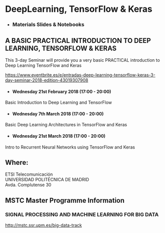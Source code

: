 # DeepLearning, TensorFlow & Keras
- ### Materials Slides & Notebooks ###

## A BASIC PRACTICAL INTRODUCTION TO DEEP LEARNING, TENSORFLOW & KERAS

This 3-day Seminar will provide you a very basic PRACTICAL introduction to Deep Learning TensorFlow and Keras

https://www.eventbrite.es/e/entradas-deep-learning-tensorflow-keras-3-day-seminar-2018-edition-43019307908



- #### Wednesday 21st February 2018 (17:00 - 20:00) <br>
Basic Introduction to Deep Learning and TensorFlow


- #### Wednesday 7th March 2018 (17:00 - 20:00)<br>
Basic Deep Learning Architectures in TensorFlow and Keras

- #### Wednesday 21st March 2018 (17:00 - 20:00)<br>
Intro to Recurrent Neural Networks using TensorFlow and Keras

## Where:<br>
ETSI Telecomunicación<br>
UNIVERSIDAD POLITÉCNICA DE MADRID<br>
Avda. Complutense 30<br>


## MSTC Master Programme Information
### SIGNAL PROCESSING AND MACHINE LEARNING FOR BIG DATA

http://mstc.ssr.upm.es/big-data-track

